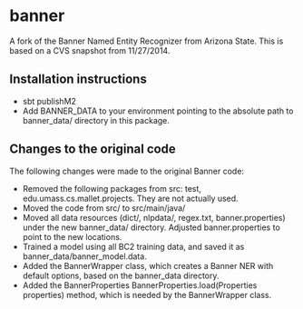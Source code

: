 banner
======

A fork of the Banner Named Entity Recognizer from Arizona State.
This is based on a CVS snapshot from 11/27/2014.

Installation instructions
-------------------------

* sbt publishM2
* Add BANNER_DATA to your environment pointing to the absolute path to banner_data/ directory in this package.

Changes to the original code
----------------------------

The following changes were made to the original Banner code:
* Removed the following packages from src: test, edu.umass.cs.mallet.projects. They are not actually used.
* Moved the code from src/ to src/main/java/
* Moved all data resources (dict/, nlpdata/, regex.txt, banner.properties) under the new banner_data/ directory. Adjusted banner.properties to point to the new locations.
* Trained a model using all BC2 training data, and saved it as banner_data/banner_model.data.
* Added the BannerWrapper class, which creates a Banner NER with default options, based on the banner_data directory.
* Added the BannerProperties BannerProperties.load(Properties properties) method, which is needed by the BannerWrapper class.


